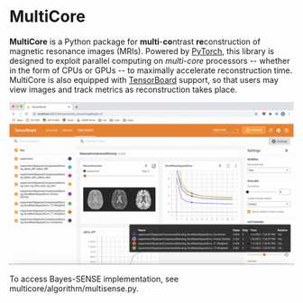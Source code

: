 # MultiCore

**MultiCore** is a Python package for **multi**-**co**ntrast **re**construction of magnetic resonance images (MRIs).  Powered by [PyTorch](https://pytorch.org/), this library is designed to exploit parallel computing on *multi-core* processors -- whether in the form of CPUs or GPUs -- to maximally accelerate reconstruction time.  MultiCore is also equipped with [TensorBoard](https://www.tensorflow.org/tensorboard) support, so that users may view images and track metrics as reconstruction takes place.

![tensorboard](misc/tensorboard.gif)

To access Bayes-SENSE implementation, see multicore/algorithm/multisense.py.